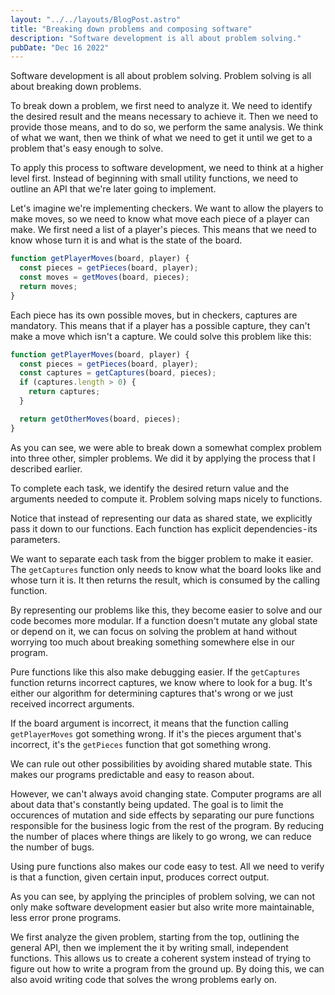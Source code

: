 ```yaml
---
layout: "../../layouts/BlogPost.astro"
title: "Breaking down problems and composing software"
description: "Software development is all about problem solving."
pubDate: "Dec 16 2022"
---
```


Software development is all about problem solving. Problem solving is all about breaking down problems.

To break down a problem, we first need to analyze it. We need to identify the desired result and the means necessary to achieve it. Then we need to provide those means, and to do so, we perform the same analysis. We think of what we want, then we think of what we need to get it until we get to a problem that's easy enough to solve.

To apply this process to software development, we need to think at a higher level first. Instead of beginning with small utility functions, we need to outline an API that we're later going to implement.

Let's imagine we're implementing checkers. We want to allow the players to make moves, so we need to know what move each piece of a player can make. We first need a list of a player's pieces. This means that we need to know whose turn it is and what is the state of the board.

```js
function getPlayerMoves(board, player) {
  const pieces = getPieces(board, player);
  const moves = getMoves(board, pieces);
  return moves;
}
```

Each piece has its own possible moves, but in checkers, captures are mandatory. This means that if a player has a possible capture, they can't make a move which isn't a capture. We could solve this problem like this:

```js
function getPlayerMoves(board, player) {
  const pieces = getPieces(board, player);
  const captures = getCaptures(board, pieces);
  if (captures.length > 0) {
    return captures;
  }

  return getOtherMoves(board, pieces);
}
```

As you can see, we were able to break down a somewhat complex problem into three other, simpler problems. We did it by applying the process that I described earlier.

To complete each task, we identify the desired return value and the arguments needed to compute it. Problem solving maps nicely to functions.

Notice that instead of representing our data as shared state, we explicitly pass it down to our functions. Each function has explicit dependencies - its parameters.

We want to separate each task from the bigger problem to make it easier. The `getCaptures` function only needs to know what the board looks like and whose turn it is. It then returns the result, which is consumed by the calling function.

By representing our problems like this, they become easier to solve and our code becomes more modular. If a function doesn't mutate any global state or depend on it, we can focus on solving the problem at hand without worrying too much about breaking something somewhere else in our program.

Pure functions like this also make debugging easier. If the `getCaptures` function returns incorrect captures, we know where to look for a bug. It's either our algorithm for determining captures that's wrong or we just received incorrect arguments.

If the board argument is incorrect, it means that the function calling `getPlayerMoves` got something wrong. If it's the pieces argument that's incorrect, it's the `getPieces` function that got something wrong.

We can rule out other possibilities by avoiding shared mutable state. This makes our programs predictable and easy to reason about.

However, we can't always avoid changing state. Computer programs are all about data that's constantly being updated. The goal is to limit the occurences of mutation and side effects by separating our pure functions responsible for the business logic from the rest of the program. By reducing the number of places where things are likely to go wrong, we can reduce the number of bugs.

Using pure functions also makes our code easy to test. All we need to verify is that a function, given certain input, produces correct output.

As you can see, by applying the principles of problem solving, we can not only make software development easier but also write more maintainable, less error prone programs.

We first analyze the given problem, starting from the top, outlining the general API, then we implement the it by writing small, independent functions. This allows us to create a coherent system instead of trying to figure out how to write a program from the ground up. By doing this, we can also avoid writing code that solves the wrong problems early on.

```

```
